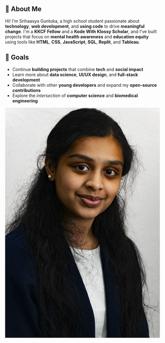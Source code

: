 ## :wave: About Me

Hi! I'm Srihaasya Guntuka, a high school student passionate about **technology**, **web development**, and **using code** to drive **meaningful change**. I'm a **KKCF Fellow** and a **Kode With Klossy Scholar**, and I've built projects that focus on **mental health awareness** and **education equity** using tools like **HTML**, **CSS**, **JavaScript**, **SQL**, **Replit**, and **Tableau**.

## :dart: Goals

* Continue **building projects** that combine **tech** and **social impact**  
* Learn more about **data science**, **UI/UX design**, and **full-stack development**  
* Collaborate with other **young developers** and expand my **open-source contributions** 
* Explore the *intersection* of **computer science** and **biomedical engineering**

![Professional Picture](./ProfessionalPicture1.jpeg)

